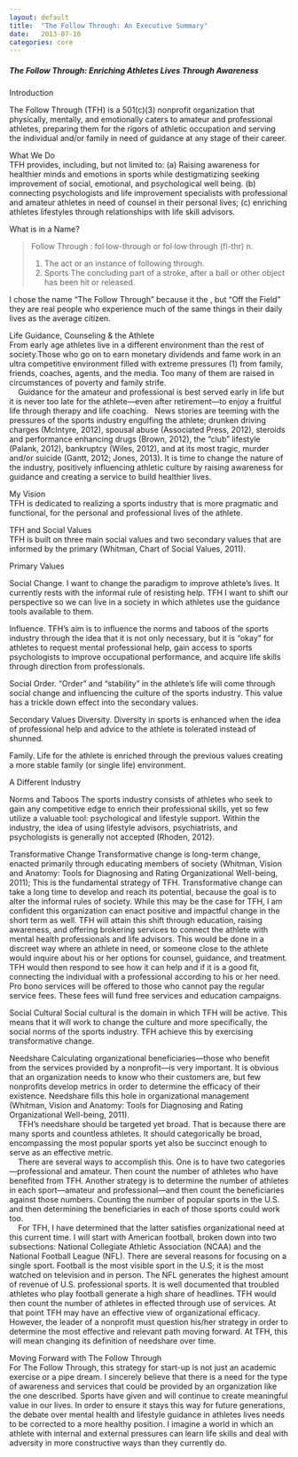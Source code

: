 ```yaml
---
layout: default
title:  "The Follow Through: An Executive Summary"
date:   2013-07-10
categories: core
---
```


##### The Follow Through: Enriching Athletes Lives Through Awareness #####

Introduction

The Follow Through (TFH) is a 501(c)(3) nonprofit organization that physically, mentally, and emotionally caters to amateur and professional athletes, preparing them for the rigors of athletic occupation and serving the individual and/or family in need of guidance at any stage of their career.  

What We Do  
TFH provides, including, but not limited to: (a) Raising awareness for healthier minds and emotions in sports while destigmatizing seeking improvement of social, emotional, and psychological well being.  (b) connecting psychologists and life improvement specialists with professional and amateur athletes in need of counsel in their personal lives; (c) enriching athletes lifestyles through relationships with life skill advisors.  

What is in a Name?  
>Follow Through : fol·low-through or fol·low·through (fl-thr)
>n.
>1. The act or an instance of following through.
>2. Sports The concluding part of a stroke, after a ball or other object has been hit or released.

I chose the name “The Follow Through” because it the , but “Off the Field” they are real people who experience much of the same things in their daily lives as the average citizen.  

Life Guidance, Counseling & the Athlete  
From early age athletes live in a different environment than the rest of society.Those who go on to earn monetary dividends and fame work in an ultra competitive environment filled with extreme pressures (1) from family, friends, coaches, agents, and the media. Too many of them are raised in circumstances of poverty and family strife.  
&nbsp;&nbsp;&nbsp;&nbsp;Guidance for the amateur and professional is best served early in life but it is never too late for the athlete—even after retirement—to enjoy a fruitful life through therapy and life coaching.
&nbsp;&nbsp;News stories are teeming with the pressures of the sports industry engulfing the athlete; drunken driving charges (McIntyre, 2012), spousal abuse (Associated Press, 2012), steroids and performance enhancing drugs (Brown, 2012), the “club” lifestyle (Palank, 2012), bankruptcy (Wiles, 2012), and at its most tragic, murder and/or suicide (Gantt, 2012; Jones, 2013). It is time to change the nature of the industry, positively influencing athletic culture by raising awareness for guidance and creating a service to build healthier lives.  

My Vision  
TFH is dedicated to realizing a sports industry that is more pragmatic and functional, for the personal and professional lives of the athlete.  

TFH and Social Values  
TFH is built on three main social values and two secondary values that are informed by the primary (Whitman, Chart of Social Values, 2011).  

Primary Values

Social Change. I want to change the paradigm to improve athlete’s lives. It currently rests with the informal rule of resisting help. TFH I want to shift our perspective so we can live in a society in which athletes use the guidance tools available to them.  

Influence. TFH’s aim is to influence the norms and taboos of the sports industry through the idea that it is not only necessary, but it is “okay” for athletes to request mental professional help, gain access to sports psychologists to improve occupational performance, and acquire life skills through direction from professionals.  

Social Order. “Order” and “stability” in the athlete’s life will come through social change and influencing the culture of the sports industry. This value has a trickle down effect into the secondary values.  

Secondary Values
	Diversity. Diversity in sports is enhanced when the idea of professional help and advice to the athlete is tolerated instead of shunned.  

Family. Life for the athlete is enriched through the previous values creating a more stable family (or single life) environment.  

A Different Industry

Norms and Taboos
The sports industry consists of athletes who seek to gain any competitive edge to enrich their professional skills, yet so few utilize a valuable tool: psychological and lifestyle support. Within the industry, the idea of using lifestyle advisors, psychiatrists, and psychologists is generally not accepted (Rhoden, 2012).  

Transformative Change
Transformative change is long-term change, enacted primarily through educating members of society (Whitman, Vision and Anatomy: Tools for Diagnosing and Rating Organizational Well-being, 2011); This is the fundamental strategy of TFH. Transformative change can take a long time to develop and reach its potential, because the goal is to alter the informal rules of society. While this may be the case for TFH, I am confident this organization can enact positive and impactful change in the short term as well. TFH will attain this shift through education, raising awareness, and offering brokering services to connect the athlete with mental health professionals and life advisors. This would be done in a discreet way where an athlete in need, or someone close to the athlete would inquire about his or her options for counsel, guidance, and treatment. TFH would then respond to see how it can help and if it is a good fit, connecting the individual with a professional according to his or her need.  Pro bono services will be offered to those who cannot pay the regular service fees. These fees will fund free services and education campaigns.  

Social Cultural
Social cultural is the domain in which TFH will be active. This means that it will work to change the culture and more specifically, the social norms of the sports industry. TFH achieve this by exercising transformative change.  

Needshare
Calculating organizational beneficiaries—those who benefit from the services provided by a nonprofit—is very important. It is obvious that an organization needs to know who their customers are, but few nonprofits develop metrics in order to determine the efficacy of their existence. Needshare fills this hole in organizational management (Whitman, Vision and Anatomy: Tools for Diagnosing and Rating Organizational Well-being, 2011).  
&nbsp;&nbsp;&nbsp;&nbsp;TFH’s needshare should be targeted yet broad. That is because there are many sports and countless athletes. It should categorically be broad, encompassing the most popular sports yet also be succinct enough to serve as an effective metric.  
&nbsp;&nbsp;&nbsp;&nbsp;There are several ways to accomplish this. One is to have two categories—professional and amateur. Then count the number of athletes who have benefited from TFH. Another strategy is to determine the number of athletes in each sport—amateur and professional—and then count the beneficiaries against those numbers. Counting the number of popular sports in the U.S. and then determining the beneficiaries in each of those sports could work too.  
&nbsp;&nbsp;&nbsp;&nbsp;For TFH, I have determined that the latter satisfies organizational need at this current time. I will start with American football, broken down into two subsections: National Collegiate Athletic Association (NCAA) and the National Football League (NFL). There are several reasons for focusing on a single sport. Football is the most visible sport in the U.S; it is the most watched on television and in person. The NFL generates the highest amount of revenue of U.S. professional sports. It is well documented that troubled athletes who play football generate a high share of headlines. TFH would then count the number of athletes in effected through use of services. At that point TFH may have an effective view of organizational efficacy. However, the leader of a nonprofit must question his/her strategy in order to determine the most effective and relevant path moving forward. At TFH, this will mean changing its definition of needshare over time. 

Moving Forward with The Follow Through  
For The Follow Through, this strategy for start-up is not just an academic exercise or a pipe dream. I sincerely believe that there is a need for the type of awareness and services that could be provided by an organization like the one described. Sports have given and will continue to create meaningful value in our lives. In order to ensure it stays this way for future generations, the debate over mental health and lifestyle guidance in athletes lives needs to be corrected to a more healthy position. I imagine a world in which an athlete with internal and external pressures can learn life skills and deal with adversity in more constructive ways than they currently do. 